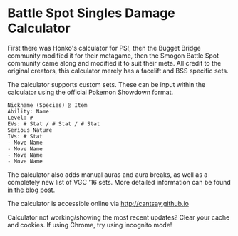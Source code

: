 # Battle Spot Singles Damage Calculator
First there was Honko's calculator for PS!, then the Bugget Bridge community modified it for their metagame, then the Smogon Battle Spot community came along and modified it to suit their meta. All credit to the original creators, this calculator merely has a facelift and BSS specific sets.

The calculator supports custom sets.  These can be input within the calculator using the official Pokemon Showdown format.

```
Nickname (Species) @ Item
Ability: Name
Level: #
EVs: # Stat / # Stat / # Stat
Serious Nature
IVs: # Stat
- Move Name
- Move Name
- Move Name
- Move Name
```

The calculator also adds manual auras and aura breaks, as well as a completely new list of VGC '16 sets.  More detailed information can be found [in the blog post](http://nuggetbridge.com/blogs/entry/1149-vgc-2016-damage-calculator/).

The calculator is accessible online via http://cantsay.github.io

Calculator not working/showing the most recent updates? Clear your cache and cookies. If using Chrome, try using incognito mode!